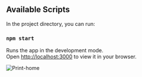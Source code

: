 
## Available Scripts

In the project directory, you can run:

### `npm start`

Runs the app in the development mode.\
Open [http://localhost:3000](http://localhost:3000) to view it in your browser.

![Print-home](https://github.com/bernardo-dorze/firebase-crud-react-materialUi/assets/43702803/016c0dd1-0884-450d-9888-f5691bd4e456)
